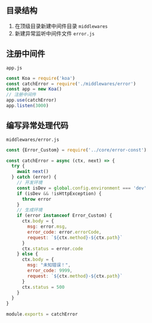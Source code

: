 ## 目录结构

1. 在顶级目录新建中间件目录 `middlewares`
2. 新建异常监听中间件文件 `error.js`



## 注册中间件

`app.js`

```js
const Koa = require('koa')
const catchError = require('./middlewares/error')
const app = new Koa()
// 注册中间件
app.use(catchError)
app.listen(3000)

```



## 编写异常处理代码

`middlewares/error.js`

```js
const {Error_Custom} = require('../core/error-const')

const catchError = async (ctx, next) => {
  try {
    await next()
  } catch (error) {
    // 开发环境
    const isDev = global.config.environment === 'dev'
    if (isDev && !isHttpException) {
      throw error
    }
    // 生成环境
    if (error instanceof Error_Custom) {
      ctx.body = {
        msg: error.msg,
        error_code: error.errorCode,
        request: `${ctx.method}-${ctx.path}`
      }
      ctx.status = error.code
    } else {
      ctx.body = {
        msg: "未知错误！",
        error_code: 9999,
        request: `${ctx.method}-${ctx.path}`
      }
      ctx.status = 500
    }
  }
}

module.exports = catchError

```


